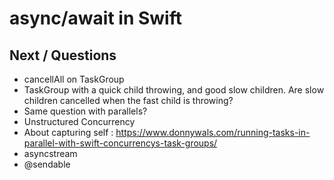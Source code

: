 # async/await in Swift

## Next / Questions
- cancellAll on TaskGroup
- TaskGroup with a quick child throwing, and good slow children. Are slow children cancelled when the fast child is throwing?
- Same question with parallels?
- Unstructured Concurrency
- About capturing self : https://www.donnywals.com/running-tasks-in-parallel-with-swift-concurrencys-task-groups/  
- asyncstream
- @sendable
